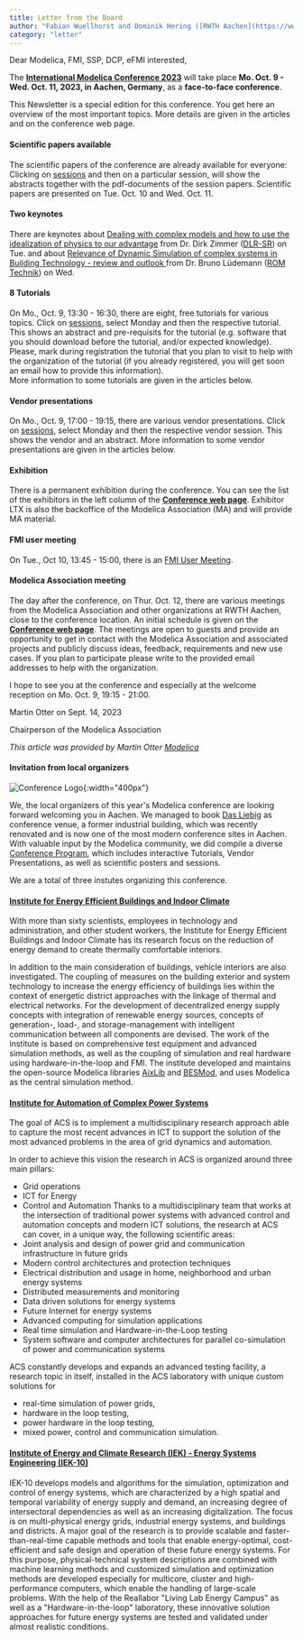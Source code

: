 ```yaml
---
title: Letter from the Board
author: "Fabian Wuellhorst and Dominik Hering ([RWTH Aachen](https://www.eonerc.rwth-aachen.de/)"
category: "letter"
---
```


Dear Modelica, FMI, SSP, DCP, eFMI interested,

The **[International Modelica Conference 2023](https://2023.international.conference.modelica.org/)** will take place
**Mo. Oct. 9 - Wed. Oct. 11, 2023, in Aachen, Germany**, as a **face-to-face conference**. 

This Newsletter is a special edition for this conference. You get here an overview of the most important topics.
More details are given in the articles and on the conference web page.

#### Scientific papers available
The scientific papers of the conference are already available for everyone:
Clicking on [sessions](https://www.conftool.com/modelica2023/sessions.php) and then on a particular session, will
show the abstracts together with the pdf-documents of the session papers.
Scientific papers are presented on Tue. Oct. 10 and Wed. Oct. 11.

#### Two keynotes
There are keynotes about [Dealing with complex models and how to use the idealization of physics to our advantage](https://www.conftool.com/modelica2023/index.php?page=browseSessions&form_session=15)
from Dr. Dirk Zimmer ([DLR-SR](https://www.dlr.de/sr/en/desktopdefault.aspx/tabid-11579/)) on Tue. and about [Relevance of Dynamic Simulation of complex systems in Building Technology - review and outlook
](https://www.conftool.com/modelica2023/index.php?page=browseSessions&form_session=32) from Dr. Bruno Lüdemann ([ROM Technik](https://rom-technik.de)) on Wed.

#### 8 Tutorials
On Mo., Oct. 9, 13:30 - 16:30, there are eight, free tutorials for various topics.
Click on [sessions](https://www.conftool.com/modelica2023/sessions.php), select Monday and then
the respective tutorial. This shows an abstract and pre-requisits for the tutorial
(e.g. software that you should download before the tutorial, and/or expected knowledge).
Please, mark during registration the tutorial that you plan to visit to help with the organization of the tutorial
(if you already registered, you will get soon an email how to provide this information).<br>
More information to some tutorials are given in the articles below.

#### Vendor presentations
On Mo., Oct. 9, 17:00 - 19:15, there are various vendor presentations.
Click on [sessions](https://www.conftool.com/modelica2023/sessions.php), select Monday and then
the respective vendor session. This shows the vendor and an abstract.
More information to some vendor presentations are given in the articles below.

#### Exhibition
There is a permanent exhibition during the conference. You can see the list of the
exhibitors in the left column of the **[Conference web page](https://2023.international.conference.modelica.org/)**.
Exhibitor LTX is also the backoffice of the Modelica Association (MA) and will provide MA material.

#### FMI user meeting
On Tue., Oct 10, 13:45 - 15:00, there is an [FMI User Meeting](https://www.conftool.com/modelica2023/index.php?page=browseSessions&form_session=22).

#### Modelica Association meeting
The day after the conference, on Thur. Oct. 12, there are various meetings from the Modelica Association and other organizations at RWTH Aachen,
close to the conference location. An initial schedule is given on the **[Conference web page](https://2023.international.conference.modelica.org/)**.
The meetings are open to guests and provide an opportunity to get in contact with the Modelica Association and
associated projects and publicly discuss ideas, feedback, requirements and new use cases. If you plan to participate please write to
the provided email addresses to help with the organization.<br>

I hope to see you at the conference and especially at the welcome reception on Mo. Oct. 9, 19:15 - 21:00.

Martin Otter on Sept. 14, 2023

Chairperson of the Modelica Association

*This article was provided by Martin Otter [Modelica](https://www.modelica.org/)*

#### Invitation from local organizers

![Conference Logo](ModelicaConference2023.png "Modelica Conference 2023"){:width="400px"}

We, the local organizers of this year's Modelica conference are looking forward welcoming you in Aachen. We managed to book [Das Liebig](https://dasliebig.de/) as conference venue, a former industrial building, which was recently renovated and is now one of the most modern conference sites in Aachen.
With valuable input by the Modelica community, we did compile a diverse [Conference Program](https://www.conftool.com/modelica2023/index.php?page=browseSessions), which includes interactive Tutorials, Vendor Presentations, as well as scientific posters and sessions.

We are a total of three instutes organizing this conference.

#### [Institute for Energy Efficient Buildings and Indoor Climate](https://www.ebc.eonerc.rwth-aachen.de/cms/~dmzz/E-ON-ERC-EBC/lidx/1/)
With more than sixty scientists, employees in technology and administration, and other student workers, the Institute for Energy Efficient Buildings and Indoor Climate has its research focus on the reduction of energy demand to create thermally comfortable interiors.

In addition to the main consideration of buildings, vehicle interiors are also investigated. The coupling of measures on the building exterior and system technology to increase the energy efficiency of buildings lies within the context of energetic district approaches with the linkage of thermal and electrical networks. For the development of decentralized energy supply concepts with integration of renewable energy sources, concepts of generation-, load-, and storage-management with intelligent communication between all components are devised.
The work of the institute is based on comprehensive test equipment and advanced simulation methods, as well as the coupling of simulation and real hardware using hardware-in-the-loop and FMI.
The institute developed and maintains the open-source Modelica libraries [AixLib](https://github.com/RWTH-EBC/AixLib) and [BESMod](https://github.com/RWTH-EBC/BESMod), and uses Modelica as the central simulation method.

#### [Institute for Automation of Complex Power Systems](https://www.acs.eonerc.rwth-aachen.de/cms/~dlkd/E-ON-ERC-ACS/lidx/1/)
The goal of ACS is to implement a multidisciplinary research approach able to capture the most recent advances in ICT to support the solution of the most advanced problems in the area of grid dynamics and automation.

In order to achieve this vision the research in ACS is organized around three main pillars:
- Grid operations
- ICT for Energy
- Control and Automation
Thanks to a multidisciplinary team that works at the intersection of traditional power systems with advanced control and automation concepts and modern ICT solutions, the research at ACS can cover, in a unique way, the following scientific areas:
- Joint analysis and design of power grid and communication infrastructure in future grids
- Modern control architectures and protection techniques
- Electrical distribution and usage in home, neighborhood and urban energy systems
- Distributed measurements and monitoring
- Data driven solutions for energy systems
- Future Internet for energy systems
- Advanced computing for simulation applications
- Real time simulation and Hardware-in-the-Loop testing
- System software and computer architectures for parallel co-simulation of power and communication systems

ACS constantly develops and expands an advanced testing facility, a research topic in itself, installed in the ACS laboratory with unique custom solutions for
- real-time simulation of power grids,
- hardware in the loop testing,
- power hardware in the loop testing,
- mixed power, control and communication simulation.

#### [Institute of Energy and Climate Research (IEK) - Energy Systems Engineering (IEK-10)](https://www.fz-juelich.de/en/iek/iek-10)
IEK-10 develops models and algorithms for the simulation, optimization and control of energy systems, which are characterized by a high spatial and temporal variability of energy supply and demand, an increasing degree of intersectoral dependencies as well as an increasing digitalization. The focus is on multi-physical energy grids, industrial energy systems, and buildings and districts. A major goal of the research is to provide scalable and faster-than-real-time capable methods and tools that enable energy-optimal, cost-efficient and safe design and operation of these future energy systems. For this purpose, physical-technical system descriptions are combined with machine learning methods and customized simulation and optimization methods are developed especially for multicore, cluster and high-performance computers, which enable the handling of large-scale problems. With the help of the Reallabor "Living Lab Energy Campus" as well as a "Hardware-in-the-loop" laboratory, these innovative solution approaches for future energy systems are tested and validated under almost realistic conditions.

